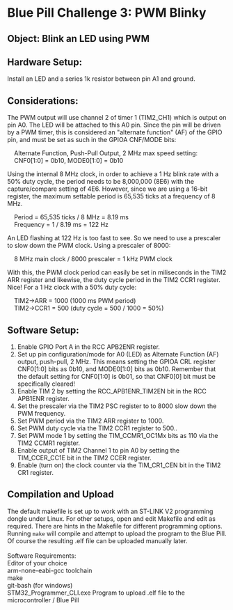 Blue Pill Challenge 3: PWM Blinky
=================================

Object: Blink an LED using PWM
------------------------------

Hardware Setup:
---------------
Install an LED and a series 1k resistor between pin A1 and ground.

Considerations:
---------------

The PWM output will use channel 2 of timer 1 (TIM2_CH1) which is output on pin A0.
The LED will be attached to this A0 pin. Since the pin will be driven by a PWM timer,
this is considered an "alternate function" (AF) of the GPIO pin, and must be set as
such in the GPIOA CNF/MODE bits:

&nbsp;&nbsp;&nbsp;&nbsp;Alternate Function, Push-Pull Output, 2 MHz max speed setting:<br>
&nbsp;&nbsp;&nbsp;&nbsp;CNF0[1:0] = 0b10, MODE0[1:0] = 0b10

Using the internal 8 MHz clock, in order to achieve a 1 Hz blink rate with a 50% duty
cycle, the period needs to be 8,000,000 (8E6) with the capture/compare setting of 4E6.
However, since we are using a 16-bit register, the maximum settable period is 65,535
ticks at a frequency of 8 MHz.

&nbsp;&nbsp;&nbsp;&nbsp;Period = 65,535 ticks / 8 MHz = 8.19 ms<br>
&nbsp;&nbsp;&nbsp;&nbsp;Frequency = 1 / 8.19 ms = 122 Hz

An LED flashing at 122 Hz is too fast to see. So we need to use a prescaler to slow
down the PWM clock. Using a prescaler of 8000:

&nbsp;&nbsp;&nbsp;&nbsp;8 MHz main clock / 8000 prescaler = 1 kHz PWM clock

With this, the PWM clock period can easily be set in miliseconds in the TIM2 ARR register and
likewise, the duty cycle period in the TIM2 CCR1 register. Nice! For a 1 Hz clock with a 50%
duty cycle:

&nbsp;&nbsp;&nbsp;&nbsp;TIM2->ARR = 1000  (1000 ms PWM period)<br>
&nbsp;&nbsp;&nbsp;&nbsp;TIM2->CCR1 = 500  (duty cycle = 500 / 1000 = 50%)


Software Setup:
---------------

1. Enable GPIO Port A in the RCC APB2ENR register.
2. Set up pin configuration/mode for A0 (LED) as Alternate Function (AF) output,
   push-pull, 2 MHz. This means setting the GPIOA CRL register CNF0[1:0] bits as
   0b10, and MODE0[1:0] bits as 0b10. Remember that the default setting for
   CNF0[1:0] is 0b01, so that CNF0[0] bit must be specifically cleared!
3. Enable TIM 2 by setting the RCC_APB1ENR_TIM2EN bit in the RCC APB1ENR register.
4. Set the prescaler via the TIM2 PSC register to to 8000 slow down the PWM frequency.
5. Set PWM period via the TIM2 ARR register to 1000.
6. Set PWM duty cycle via the TIM2 CCR1 register to 500..
7. Set PWM mode 1 by setting the TIM_CCMR1_OC1Mx bits as 110 via the TIM2 CCMR1
   register.
8. Enable output of TIM2 Channel 1 to pin A0 by setting the TIM_CCER_CC1E bit in
   the TIM2 CCER register.
9. Enable (turn on) the clock counter via the TIM_CR1_CEN bit in the TIM2 CR1
   register.

Compilation and Upload<br>
----------------------
The default makefile is set up to work with an ST-LINK V2 programming dongle under Linux. For other
setups, open and edit Makefile and edit as required. There are hints in the Makefile for different
programming options.
<br>
Running ```make``` will compile and attempt to upload the program to the Blue Pill. Of course the resulting .elf
file can be uploaded manually later.<br>
<br>
Software Requirements:<br>
Editor of your choice<br>
arm-none-eabi-gcc toolchain<br>
make<br>
git-bash (for windows)<br>
STM32_Programmer_CLI.exe Program to upload .elf file to the microcontroller / Blue Pill<br>
